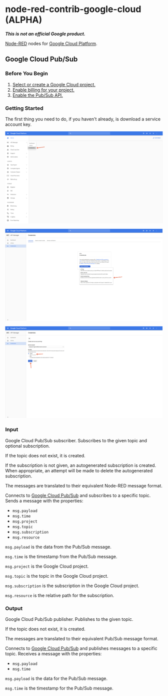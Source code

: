 node-red-contrib-google-cloud **(ALPHA)**
=====================================

**_This is not an official Google product._**

[Node-RED](http://nodered.org) nodes for [Google Cloud Platform](https://cloud.google.com/).

## Google Cloud Pub/Sub

### Before You Begin

1. [Select or create a Google Cloud project.](https://console.cloud.google.com/project)
2. [Enable billing for your project.](https://support.google.com/cloud/answer/6293499#enable-billing)
3. [Enable the Pub/Sub API.](https://console.cloud.google.com/flows/enableapi?apiid=pubsub)

### Getting Started

The first thing you need to do, if you haven't already, is download a service account key.

![Credentials](docs/1.png)

![Create Credentials](docs/2.png)

![Create JSON Credentials](docs/3.png)

### Input

Google Cloud Pub/Sub subscriber. Subscribes to the given topic and optional subscription.

If the topic does not exist, it is created.

If the subscription is not given, an autogenerated subscription is created. When appropriate, an attempt will be made to delete the autogenerated subscription.

The messages are translated to their equivalent Node-RED message format.

Connects to [Google Cloud Pub/Sub](https://cloud.google.com/pubsub/docs/) and subscribes to a specific topic.
Sends a message with the properties:

* `msg.payload`
* `msg.time`
* `msg.project`
* `msg.topic`
* `msg.subscription`
* `msg.resource`

`msg.payload` is the data from the Pub/Sub message.

`msg.time` is the timestamp from the Pub/Sub message.

`msg.project` is the Google Cloud project.

`msg.topic` is the topic in the Google Cloud project.

`msg.subscription` is the subscription in the Google Cloud project.

`msg.resource` is the relative path for the subscription.

### Output

Google Cloud Pub/Sub publisher. Publishes to the given topic.

If the topic does not exist, it is created.

The messages are translated to their equivalent Pub/Sub message format.

Connects to [Google Cloud Pub/Sub](https://cloud.google.com/pubsub/docs/) and publishes messages to a specific topic.
Receives a message with the properties:

* `msg.payload`
* `msg.time`

`msg.payload` is the data for the Pub/Sub message.

`msg.time` is the timestamp for the Pub/Sub message.